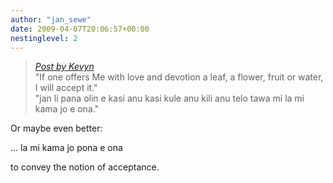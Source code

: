 ```yaml
---
author: "jan_sewe"
date: 2009-04-07T20:06:57+00:00
nestinglevel: 2
---
```

> [_Post by Kevyn_](/iXD4nIQb/conlang-lcc3-gift-to-hillel-translate-the-hillel-the-elder-s-golden-rule#post2)  
> "If one offers Me with love and devotion a leaf, a flower, fruit or water, I will accept it."  
> "jan li pana olin e kasi anu kasi kule anu kili anu telo tawa mi la mi kama jo e ona."  
> 

Or maybe even better:  
  
... la mi kama jo pona e ona  
  
to convey the notion of acceptance.